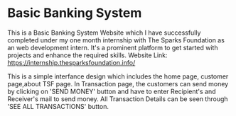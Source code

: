 # Basic Banking System
This is a Basic Banking System Website which I have successfully completed under my one month internship with The Sparks Foundation as an web development intern. It's a prominent platform to get started with projects and enhance the required skills. Website Link: https://internship.thesparksfoundation.info/ 

This is a simple interfance design which includes the home page, customer page,about TSF page. In Transaction page, the customers can send money by clicking on 'SEND MONEY' button and have to enter Recipient's and Receiver's mail to send money. All Transaction Details can be seen through 'SEE ALL TRANSACTIONS' button.
